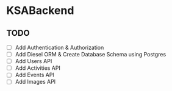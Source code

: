 # KSABackend

## TODO

- [ ] Add Authentication & Authorization
- [ ] Add Diesel ORM & Create Database Schema using Postgres
- [ ] Add Users API
- [ ] Add Activities API
- [ ] Add Events API
- [ ] Add Images API